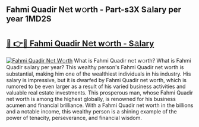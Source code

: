 ## Fahmi Quadir N𝚎t w𝚘rth - Part-s3X S𝚊lary per year 1MD2S

# <h2><a href="http://gc2eur.nevu.top/?p=Fahmi+Quadir">🔗 👉🔴 Fahmi Quadir N𝚎t w𝚘rth - S𝚊lary</a></h2>

[![Fahmi Quadir N𝚎t W𝚘rth](https://i.imgur.com/Oavwk0R.jpeg)](http://gc2eur.nevu.top/?p=Fahmi+Quadir)
What is Fahmi Quadir n𝚎t w𝚘rth? What is Fahmi Quadir s𝚊lary per year?
This wealthy person's Fahmi Quadir net worth is substantial, making him one of the wealthiest individuals in his industry. His salary is impressive, but it is dwarfed by Fahmi Quadir net worth, which is rumored to be even larger as a result of his varied business activities and valuable real estate investments. This prosperous man, whose Fahmi Quadir net worth is among the highest globally, is renowned for his business acumen and financial brilliance. With a Fahmi Quadir net worth in the billions and a notable income, this wealthy person is a shining example of the power of tenacity, perseverance, and financial wisdom.
